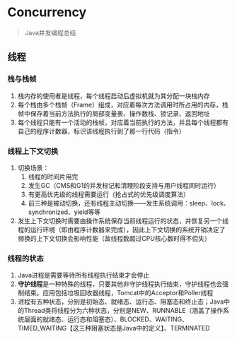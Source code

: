 # Concurrency
> Java并发编程总结
## 线程
### 栈与栈帧
1. 栈内存的使用者是线程，每个线程启动后虚拟机就为其分配一块栈内存
2. 每个栈由多个栈帧（Frame）组成，对应着每次方法调用时所占用的内存，栈帧中保存着当前方法执行的局部变量表、操作数栈、锁记录、返回地址
3. 每个线程只能有一个活动的栈帧，对应着当前执行的方法，并且每个线程都有自己的程序计数器，标识该线程执行到了那一行代码（指令）
### 线程上下文切换
1. 切换场景：
    1. 线程的时间片用完
    2. 发生GC（CMS和G1的并发标记和清理阶段支持与用户线程同时运行）
    3. 有更高优先级的线程需要运行（抢占式的优先级调度算法）
    4. 前三种是被动切换，还有线程主动切换——发生系统调用：sleep、lock、synchronized、yield等等
2. 发生上下文切换时需要由操作系统保存当前线程运行的状态，并恢复另一个线程的运行环境（即由程序计数器来完成），因此上下文切换的系统开销决定了频换的上下文切换会影响性能（故线程数超过CPU核心数时得不偿失）
### 线程的状态
1. Java进程是需要等待所有线程执行结束才会停止
2. **守护线程**是一种特殊的线程，只要其他非守护线程执行结束，守护线程也会强制结束。应用包括垃圾回收器线程，Tomcat中的Acceptor和Poller线程
1. 进程有五种状态，分别是初始态、就绪态、运行态、阻塞态和终止态；Java中的Thread类将线程分为六种状态，分别是NEW、RUNNABLE（涵盖了操作系统层面的就绪态、运行态和阻塞态）、BLOCKED、WAITING、TIMED_WAITING【这三种阻塞状态是Java中的定义】、TERMINATED
